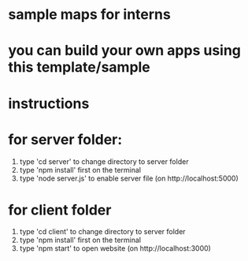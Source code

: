 # sample maps for interns

# you can build your own apps using this template/sample

# instructions
# for server folder:
1. type 'cd server' to change directory to server folder
2. type 'npm install' first on the terminal
3. type 'node server.js' to enable server file (on http://localhost:5000)

# for client folder
1. type 'cd client' to change directory to server folder
2. type 'npm install' first on the terminal
3. type 'npm start' to open website (on http://localhost:3000) 